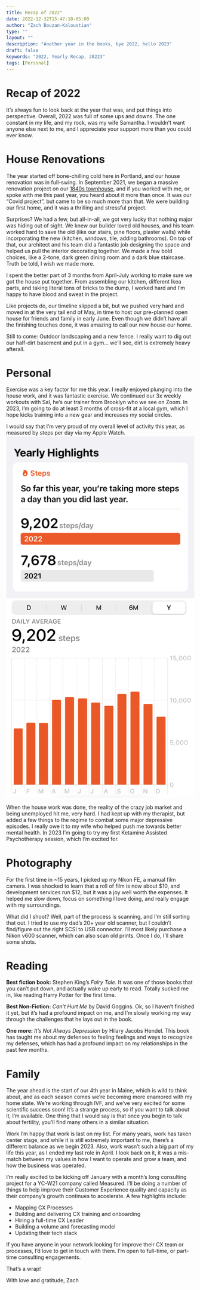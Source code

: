 ```yaml
---
title: Recap of 2022"
date: 2022-12-32T15:47:18-05:00
author: "Zach Bouzan-Kaloustian"
type: ""
layout: ""
description: "Another year in the books, bye 2022, hello 2023"
draft: false
keywords: "2022, Yearly Recap, 20223"
tags: [Personal]
---
```


# Recap of 2022

It’s always fun to look back at the year that was, and put things into perspective. Overall, 2022 was full of some ups and downs. The one constant in my life, and my rock, was my wife Samantha. I wouldn’t want anyone else next to me, and I appreciate your support more than you could ever know. 

# House Renovations
The year started off bone-chilling cold here in Portland, and our house renovation was in full-swing. In September 2021, we began a massive renovation project on our [1840s townhouse](https://instagram.com/ourmaintownhouse), and if you worked with me, or spoke with me this past year, you heard about it more than once. It was our “Covid project”, but came to be so much more than that. We were building our first home, and it was a thrilling and stressful project. 

Surprises? We had a few, but all-in-all, we got very lucky that nothing major was hiding out of sight. We knew our builder loved old houses, and his team worked hard to save the old (like our stairs, pine floors, plaster walls) while incorporating the new (kitchen, windows, tile, adding bathrooms). On top of that, our architect and his team did a fantastic job designing the space and helped us pull the interior decorating together. We made a few bold choices, like a 2-tone, dark green dining room and a dark blue staircase. Truth be told, I wish we made more. 

I spent the better part of 3 months from April-July working to make sure we got the house put together. From assembling our kitchen, different Ikea parts, and taking literal tons of bricks to the dump, I worked hard and I’m happy to have blood and sweat in the project. 

Like projects do, our timeline slipped a bit, but we pushed very hard and moved in at the very tail end of May, in time to host our pre-planned open house for friends and family in early June. Even though we didn’t have all the finishing touches done, it was amazing to call our new house our home. 

Still to come: Outdoor landscaping and a new fence. I really want to dig out our half-dirt basement and put in a gym… we’ll see, dirt is extremely heavy afterall. 

# Personal
Exercise was a key factor for me this year. I really enjoyed plunging into the house work, and it was fantastic exercise. We continued our 3x weekly workouts with Sal, he’s our trainer from Brooklyn who we see on Zoom. In 2023, I’m going to do at least 3 months of cross-fit at a local gym, which I hope kicks training into a new gear and increases my social circles. 

I would say that I’m very proud of my overall level of activity this year, as measured by steps per day via my Apple Watch. 
![steps 1](https://github.com/zacharybk/zacharybk.com/blob/master/static/images/2022-steps1.png?raw=true)
![steps 2](https://github.com/zacharybk/zacharybk.com/blob/master/static/images/2022-steps2.png?raw=true)

When the house work was done, the reality of the crazy job market and being unemployed hit me, very hard. I had kept up with my therapist, but added a few things to the regime to combat some major depressive episodes. I really owe it to my wife who helped push me towards better mental health. In 2023 I’m going to try my first Ketamine Assisted Psychotherapy session, which I’m excited for. 

# Photography 
For the first time in ~15 years, I picked up my Nikon FE, a manual film camera. I was shocked to learn that a roll of film is now about $10, and development services run $12, but it was a joy well worth the expenses. It helped me slow down, focus on something I love doing, and really engage with my surroundings. 

What did I shoot? Well, part of the process is scanning, and I’m still sorting that out. I tried to use my dad’s 20+ year old scanner, but I couldn’t find/figure out the right SCSI to USB connector. I’ll most likely purchase a Nikon v600 scanner, which can also scan old prints. Once I do, I’ll share some shots. 

# Reading
**Best fiction book:** Stephen King’s *Fairy Tale*. It was one of those books that you can’t put down, and actually wake up early to read. Totally sucked me in, like reading Harry Potter for the first time. 

**Best Non-Fiction:** *Can’t Hurt Me* by David Goggins. Ok, so I haven’t finished it yet, but it’s had a profound impact on me, and I’m slowly working my way through the challenges that he lays out in the book. 

**One more:** *It’s Not Always Depression* by Hilary Jacobs Hendel. This book has taught me about my defenses to feeling feelings and ways to recognize my defenses, which has had a profound impact on my relationships in the past few months. 

# Family
The year ahead is the start of our 4th year in Maine, which is wild to think about, and as each season comes we’re becoming more enamored with my home state. We’re working through IVF, and we’ve very excited for some scientific success soon! It’s a strange process, so if you want to talk about it, I’m available. One thing that I would say is that once you begin to talk about fertility, you’ll find many others in a similar situation. 

Work
I’m happy that work is last on my list. For many years, work has taken center stage, and while it is still extremely important to me, there’s a different balance as we begin 2023. Also, work wasn’t such a big part of my life this year, as I ended my last role in April. I look back on it, it was a mis-match between my values in how I want to operate and grow a team, and how the business was operated. 

I’m really excited to be kicking off January with a month’s long consulting project for a YC-W21 company called Measured. I’ll be doing a number of things to help improve their Customer Experience quality and capacity as their company’s growth continues to accelerate. A few highlights include: 
<UL>
<li>Mapping CX Processes</li>
<li>Building and delivering CX training and onboarding</li>
<li>Hiring a full-time CX Leader</li>
<li>Building a volume and forecasting model</li>
<li>Updating their tech stack</li>
</UL>

If you have anyone in your network looking for improve their CX team or processes, I’d love to get in touch with them. I’m open to full-time, or part-time consulting engagements. 

That’s a wrap! 

With love and gratitude,
Zach
